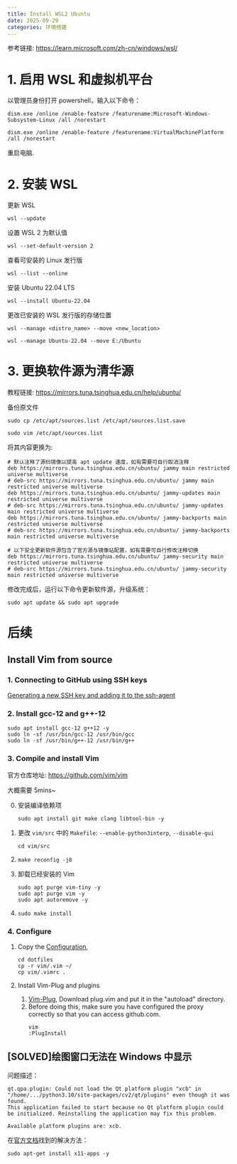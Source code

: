 ```yaml
---
title: Install WSL2 Ubuntu 
date: 2025-09-29
categories: 环境搭建
---
```


<!--more-->

参考链接: https://learn.microsoft.com/zh-cn/windows/wsl/

# 1. 启用 WSL 和虚拟机平台

以管理员身份打开 powershell，输入以下命令：

```
dism.exe /online /enable-feature /featurename:Microsoft-Windows-Subsystem-Linux /all /norestart
```

```
dism.exe /online /enable-feature /featurename:VirtualMachinePlatform /all /norestart
```

重启电脑.



# 2. 安装 WSL

更新 WSL

```
wsl --update
```
设置 WSL 2 为默认值

```
wsl --set-default-version 2
```

查看可安装的 Linux 发行版

```
wsl --list --online
```

安装 Ubuntu 22.04 LTS

```
wsl --install Ubuntu-22.04
```

更改已安装的 WSL 发行版的存储位置

```
wsl --manage <distro_name> --move <new_location>
```

```
wsl --manage Ubuntu-22.04 --move E:/Ubuntu
```

# 3. 更换软件源为清华源

教程链接: https://mirrors.tuna.tsinghua.edu.cn/help/ubuntu/

备份原文件

```
sudo cp /etc/apt/sources.list /etc/apt/sources.list.save  
```

```
sudo vim /etc/apt/sources.list
```
将其内容更换为:

```text
# 默认注释了源码镜像以提高 apt update 速度，如有需要可自行取消注释
deb https://mirrors.tuna.tsinghua.edu.cn/ubuntu/ jammy main restricted universe multiverse
# deb-src https://mirrors.tuna.tsinghua.edu.cn/ubuntu/ jammy main restricted universe multiverse
deb https://mirrors.tuna.tsinghua.edu.cn/ubuntu/ jammy-updates main restricted universe multiverse
# deb-src https://mirrors.tuna.tsinghua.edu.cn/ubuntu/ jammy-updates main restricted universe multiverse
deb https://mirrors.tuna.tsinghua.edu.cn/ubuntu/ jammy-backports main restricted universe multiverse
# deb-src https://mirrors.tuna.tsinghua.edu.cn/ubuntu/ jammy-backports main restricted universe multiverse

# 以下安全更新软件源包含了官方源与镜像站配置，如有需要可自行修改注释切换
deb https://mirrors.tuna.tsinghua.edu.cn/ubuntu/ jammy-security main restricted universe multiverse
# deb-src https://mirrors.tuna.tsinghua.edu.cn/ubuntu/ jammy-security main restricted universe multiverse
```

修改完成后，运行以下命令更新软件源，升级系统：

```
sudo apt update && sudo apt upgrade
```



# 后续

## Install Vim from source

### 1. Connecting to GitHub using SSH keys

[Generating a new SSH key and adding it to the ssh-agent](https://docs.github.com/en/authentication/connecting-to-github-with-ssh/generating-a-new-ssh-key-and-adding-it-to-the-ssh-agent)

### 2. Install gcc-12 and g++-12

```
sudo apt install gcc-12 g++12 -y
sudo ln -sf /usr/bin/gcc-12 /usr/bin/gcc
sudo ln -sf /usr/bin/g++-12 /usr/bin/g++
```

### 3. Compile and install Vim

官方仓库地址: https://github.com/vim/vim

大概需要 5mins~

0. 安装编译依赖项
   ```
   sudo apt install git make clang libtool-bin -y
   ```
   
1. 更改 `vim/src` 中的 `Makefile`: `--enable-python3interp`, `--disable-gui`
   ```
   cd vim/src
   ```
   
2. ```
   make reconfig -j8
   ```
   
3. 卸载已经安装的 Vim
   ```
   sudo apt purge vim-tiny -y
   sudo apt purge vim -y
   sudo apt autoremove -y
   ```
   
4. ```
   sudo make install
   ```

### 4. Configure
1. Copy the [Configuration](https://github.com/cyzhou1221/dotfiles),
   ```
   cd dotfiles
   cp -r vim/.vim ~/
   cp vim/.vimrc .
   ```
   
2. Install Vim-Plug and plugins
   1. [Vim-Plug](https://github.com/junegunn/vim-plug), Download plug.vim and put it in the "autoload" directory.
   2. Before doing this, make sure you have configured the proxy correctly so that you can access github.com.
      ```
      vim
      :PlugInstall
      ```

## [SOLVED]绘图窗口无法在 Windows 中显示

问题描述：

```
qt.qpa.plugin: Could not load the Qt platform plugin "xcb" in "/home/.../python3.10/site-packages/cv2/qt/plugins" even though it was found.
This application failed to start because no Qt platform plugin could be initialized. Reinstalling the application may fix this problem.

Available platform plugins are: xcb.
```

在[官方文档](https://learn.microsoft.com/zh-cn/windows/wsl/tutorials/gui-apps)找到的解决方法：

```
sudo apt-get install x11-apps -y
```
